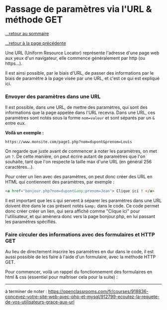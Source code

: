 # Passage de paramètres via l'URL & méthode GET

[...retour au sommaire](../intro.md)

[...retour à la page précédente](./blocs.md)

Une URL (Uniform Resource Locator) représente l'adresse d'une page web aux yeux d'un navigateur, elle commence généralement par http (ou https...). 

Il est ainsi possible, par le biais d'URL, de passer des informations par le biais de paramètre à la page visée par une URL, et c'est ce qui est expliqué ici. 

### Envoyer des paramètres dans une URL

Il est possible, dans une URL, de mettre des paramètres, qui sont des informations que la page appelée dans l'URL recevra. 
Dans une URL, ces paramètres sont notés sous la forme `nom=valeur` et sont séparés par un `&` entre eux. 

**Voilà un exemple :**
```
https://www.monsite.com/page1.php?nom=dupont&prenom=Louis
```
On regarde que juste avant de commencer à noter les paramètres, on met un `?`.
De cette manière, on peut écrire autant de paramètres que l'on souhaite, tant que l'on respecte la taille max d'une URL (en général 256 caractères...). 

Pour créer un lien avec des paramètres, on peut donc créer des URL en HTML qui contiennent des paramètres, par exemple : 
```html
<a href="bonjour.php?nom=dupont&amp;prenom=Jean"> Clique ici ! </a> 
```
Il est important que les `&` qui servent à séparer les paramètres dans une URL doivent être dans le cas présent notés `&amp;` dans le code.
Ce code permet donc créer créer un lien, qui sera affiché comme "Clique ici" pour l'utilisateur, et qui amènera donc vers la page bonjour.php, en lui passant les paramètres spécifiés. 


### Faire circuler des informations avec des formulaires et HTTP GET
Au lieu de directement inscrire les paramètres en dur dans le code, il est aussi possible de les faire à l'aide d'un formulaire, avec la méthode HTTP GET. 

Pour commencer, voilà un rappel du fonctionnement des formulaires en html & css (essentiel pour maîtriser cela pour la suite) : 


---
à terminer de noter : https://openclassrooms.com/fr/courses/918836-concevez-votre-site-web-avec-php-et-mysql/912799-ecoutez-la-requete-de-vos-utilisateurs-grace-aux-url

